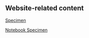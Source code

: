 <!--
.. title: Archived and Other Teaching
.. slug: other
.. date: 2019-09-02 11:28:31 UTC+01:00
.. tags: 
.. category: 
.. link: 
.. description: 
.. type: text
-->

## Website-related content

[Specimen](link://filename/pages/specimen.md)

[Notebook Specimen](link://filename/pages/notebook-specimen.ipynb)
